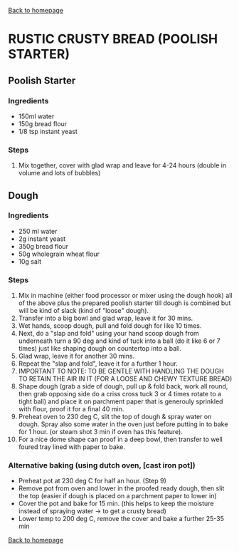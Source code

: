 [Back to homepage](https://ah-jia.github.io/)

# RUSTIC CRUSTY BREAD   (POOLISH STARTER)

## Poolish Starter
### Ingredients
- 150ml water
- 150g bread flour
- 1/8 tsp instant yeast

### Steps
1. Mix together, cover with glad wrap and leave for 4-24 hours (double in volume and lots of bubbles)

## Dough
### Ingredients
- 250 ml water
- 2g instant yeast
- 350g bread flour
- 50g wholegrain wheat flour
- 10g salt

### Steps
1. Mix in machine (either food processor or mixer using the dough hook) all of the above plus the prepared poolish starter till dough is combined but will be kind of slack (kind of "loose" dough).
2. Transfer into a big bowl and glad wrap, leave it for 30 mins.
3. Wet hands, scoop dough, pull and fold dough for like 10 times.
4. Next, do a "slap and fold" using your hand scoop dough from underneath turn a 90 deg and kind of tuck into a ball (do it like 6 or 7 times) just like shaping dough on countertop into a ball.
5. Glad wrap, leave it for another 30 mins.
6. Repeat the "slap and fold", leave it for a further 1 hour.
7. IMPORTANT TO NOTE: TO BE GENTLE WITH HANDLING THE DOUGH TO RETAIN THE AIR IN IT (FOR A LOOSE AND CHEWY TEXTURE BREAD)
8. Shape dough (grab a side of dough, pull up & fold back, work all round, then grab opposing side do a criss cross tuck 3 or 4 times rotate to a tight ball) and place it on parchment paper that is generouly sprinkled with flour, proof it for a final 40 min. 
9. Preheat oven to 230 deg C, slit the top of dough & spray water on dough.  Spray also some water in the oven just before putting in to bake for 1 hour. (or steam shot 3 min if oven has this feature).
10. For a nice dome shape can proof in a deep bowl, then transfer to well foured tray lined with paper to bake.

### Alternative baking (using dutch oven, [cast iron pot])
- Preheat pot at 230 deg C for half an hour.  (Step 9)
- Remove pot from oven and lower in the proofed ready dough, then slit the top (easier if dough is placed on a parchment paper to lower in)
- Cover the pot and bake for 15 min.  (this helps to keep the moisture instead of spraying water -> to get a crusty bread)
- Lower temp to 200 deg C, remove the cover and bake a further 25-35 min

[Back to homepage](https://ah-jia.github.io/)
